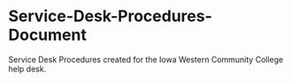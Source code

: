 # Service-Desk-Procedures-Document
Service Desk Procedures created for the Iowa Western Community College help desk.
